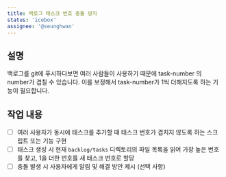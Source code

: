 ```yaml
---
title: 백로그 태스크 번호 충돌 방지
status: 'icebox'
assignee: '@seunghwan'
---
```


## 설명

백로그를 git에 푸시하다보면 여러 사람들이 사용하기 때문에 task-number 의 number가 겹칠 수 있습니다. 이를 보정해서 task-number가 1씩 더해지도록 하는 기능이 필요합니다.

## 작업 내용

- [ ] 여러 사용자가 동시에 태스크를 추가할 때 태스크 번호가 겹치지 않도록 하는 스크립트 또는 기능 구현
- [ ] 태스크 생성 시 현재 `backlog/tasks` 디렉토리의 파일 목록을 읽어 가장 높은 번호를 찾고, 1을 더한 번호를 새 태스크 번호로 할당
- [ ] 충돌 발생 시 사용자에게 알림 및 해결 방안 제시 (선택 사항)
